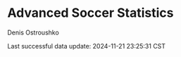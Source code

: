 # Advanced Soccer Statistics
Denis Ostroushko

<!-- gfm -->

Last successful data update: 2024-11-21 23:25:31 CST
